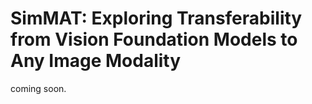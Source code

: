 # SimMAT: Exploring Transferability from Vision Foundation Models to Any Image Modality
coming soon.
